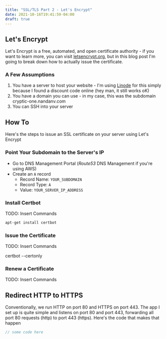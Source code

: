 ```yaml
---
title: "SSL/TLS Part 2 - Let's Encrypt"
date: 2021-10-16T19:41:59-04:00
draft: true
---
```


## Let's Encrypt

Let's Encrypt is a free, automated, and open certificate authority - if you want to learn more, you can visit [letsencrypt.org](https://letsencrypt.org), but in this blog post I'm going to break down how to actually issue the certificate.

### A Few Assumptions
1. You have a server to host your website - I'm using [Linode](https;//linode.com) for this simply because I found a discount code online (hey man, it still works oK)
2. You have a domain you can use - in my case, this was the subdomain cryptic-one.nandanv.com
3. You can SSH into your server

## How To

Here's the steps to issue an SSL certificate on your server using Let's Encrypt

### Point Your Subdomain to the Server's IP

- Go to DNS Management Portal (_Route53_ DNS Management if you're using AWS)
- Create an `A` record
    - Record Name: `YOUR_SUBDOMAIN`
    - Record Type: `A`
    - Value: `YOUR_SERVER_IP_ADDRESS`

### Install Certbot

TODO: Insert Commands

```bash
apt-get install certbot
```

### Issue the Certificate

TODO: Insert Commands

certbot --certonly

### Renew a Certificate

TODO: Insert Commands

## Redirect HTTP to HTTPS

Conventionally, we run HTTP on port 80 and HTTPS on port 443. The app I set up is quite simple and listens on port 80 and port 443, forwarding all port 80 requests (http) to port 443 (https). Here's the code that makes that happen 

```js
// some code here
```
